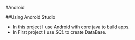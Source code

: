 #Android

##Using Android Studio

* In this project I use Android with core java to build apps.
* In First project I use *SQL* to create DataBase.